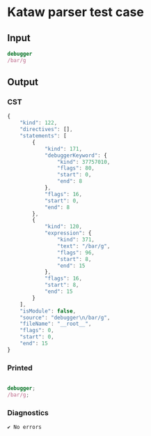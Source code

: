 # Kataw parser test case

## Input

`````js
debugger
/bar/g
`````

## Output

### CST

```javascript
{
    "kind": 122,
    "directives": [],
    "statements": [
        {
            "kind": 171,
            "debuggerKeyword": {
                "kind": 37757010,
                "flags": 80,
                "start": 0,
                "end": 8
            },
            "flags": 16,
            "start": 0,
            "end": 8
        },
        {
            "kind": 120,
            "expression": {
                "kind": 371,
                "text": "/bar/g",
                "flags": 96,
                "start": 8,
                "end": 15
            },
            "flags": 16,
            "start": 8,
            "end": 15
        }
    ],
    "isModule": false,
    "source": "debugger\n/bar/g",
    "fileName": "__root__",
    "flags": 0,
    "start": 0,
    "end": 15
}
```

### Printed

```javascript

debugger;
/bar/g;

```

### Diagnostics

```javascript
✔ No errors
```

